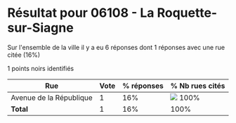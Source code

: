 # Résultat pour 06108 - La Roquette-sur-Siagne

Sur l'ensemble de la ville il y a eu 6 réponses dont 1 réponses avec une rue citée (16%)

1 points noirs identifiés

| Rue | Vote | % réponses | % Nb rues cités|
|-----|------|------------|----------------|
| Avenue de la République | 1 | 16% | <img src="../../img/bar_100.gif" />&nbsp;100%|
| **Total** | 1 | 16% | 100%|
